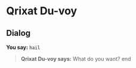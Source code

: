 # Qrixat Du-voy







## Dialog

**You say:** `hail`



>**Qrixat Du-voy says:** What do you want?
end

